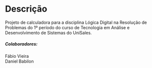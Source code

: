 # Descrição

Projeto de calculadora para a disciplina Lógica Digital na Resolução de Problemas do 1º período do curso de Tecnologia em Análise e Desenvolvimento de Sistemas do UniSales.

##### Colaboradores:

Fábio Vieira\
Daniel Babilon 
